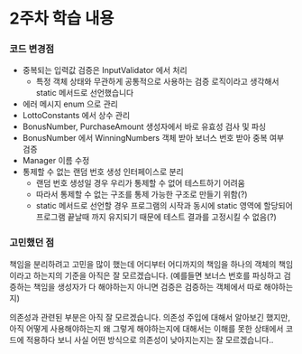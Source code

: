 # 2주차 학습 내용

### 코드 변경점
- 중복되는 입력값 검증은 InputValidator 에서 처리
    - 특정 객체 상태와 무관하게 공통적으로 사용하는 검증 로직이라고 생각해서 static 메서드로 선언했습니다
- 에러 메시지 enum 으로 관리
- LottoConstants 에서 상수 관리
- BonusNumber, PurchaseAmount 생성자에서 바로 유효성 검사 및 파싱
- BonusNumber 에서 WinningNumbers 객체 받아 보너스 번호 받아 중복 여부 검증
- Manager 이름 수정
- 통제할 수 없는 랜덤 번호 생성 인터페이스로 분리
    - 랜덤 번호 생성일 경우 우리가 통제할 수 없어 테스트하기 어려움
    - 따라서 통제할 수 없는 구조를 통제 가능한 구조로 만들기 위함(?)
    - static 메서드로 선언할 경우 프로그램의 시작과 동시에 static 영역에 할당되어
      프로그램 끝날때 까지 유지되기 때문에 테스트 결과를 고정시킬 수 없음(?)

### 고민했던 점

책임을 분리하려고 고민을 많이 했는데 어디부터 어디까지의 책임을 하나의 객체의 책임이라고 하는지의 기준을
아직은 잘 모르겠습니다. (예를들면 보너스 번호를 파싱하고 검증하는 책임을 생성자가 다 해야하는지
아니면 검증은 검증하는 객체에서 따로 해야하는지) 



의존성과 관련된 부분은 아직 잘 모르겠습니다. 의존성 주입에 대해서 알아보긴 했지만, 아직 어떻게 사용해야하는지
왜 그렇게 해야하는지에 대해서는 이해를 못한 상태에서 코드에 적용하다 보니 사실 어떤 방식으로 의존성이 낮아지는지는
잘 모르겠습니다.. 